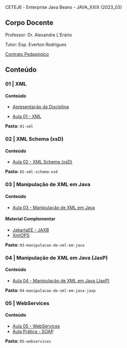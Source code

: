CETEJ6 - Enterprise Java Beans - JAVA_XXIX (2023_03)

## Corpo Docente
Professor: Dr. Alexandre L'Erário

Tutor: Esp. Everton Rodrigues

[Contrato Pedagógico](https://github.com/MarleneMoraes/utfpr-java/blob/main/webservices/WEBSERVICES_contrato-pedagogico.pdf)

## Conteúdo
### 01 | XML
#### Conteúdo

- [Apresentação da Disciplina](https://github.com/MarleneMoraes/utfpr-java/blob/main/webservices/01-xml/apresentacao-da-disciplina.pdf)

- [Aula 01 - XML](https://github.com/MarleneMoraes/utfpr-java/blob/main/webservices/01-xml/xml.pdf)

**Pasta:** `01-xml`

### 02 | XML Schema (xsD)
#### Conteúdo
- [Aula 02 - XML Schema (xsD)](https://github.com/MarleneMoraes/utfpr-java/blob/main/webservices/02-xml-schema-xsd/xml-schema-xsd.pdf)

**Pasta:** `02-xml-schema-xsd`

### 03 | Manipulação de XML em Java
#### Conteúdo
- [Aula 03 - Manipulação de XML em Java](https://github.com/MarleneMoraes/utfpr-java/blob/main/webservices/03-manipulacao-de-xml-em-java/manipulacao-de-xml-em-java.pdf)

#### Material Complementar
- [JakartaEE - JAXB](https://eclipse-ee4j.github.io/jaxb-ri/)
- [XmlOPS](https://github.com/alerario/XmlOPS)

**Pasta:** `03-manipulacao-de-xml-em-java`

### 04 | Manipulação de XML em Java (JaxP)
#### Conteúdo
- [Aula 04 - Manipulação de XML em Java (JaxP)](https://github.com/MarleneMoraes/utfpr-java/blob/main/webservices/04-manipulacao-de-xml-em-java-jaxp/manipulacao-de-xml-em-java-jaxp.pdf)

**Pasta:** `04-manipulacao-de-xml-em-java-jaxp`

### 05 | WebServices
#### Conteúdo
- [Aula 05 - WebServices](https://github.com/MarleneMoraes/utfpr-java/blob/main/webservices/05-webservices/webservices.pdf)
- [Aula Prática - SOAP](https://github.com/MarleneMoraes/utfpr-java/blob/main/webservices/05-webservices/AulaSoap)

**Pasta:** `05-webservices`